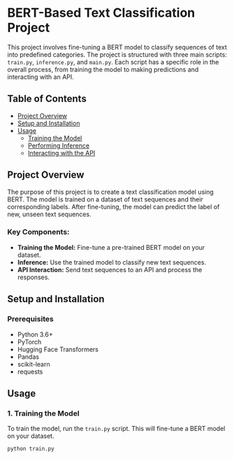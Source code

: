# BERT-Based Text Classification Project

This project involves fine-tuning a BERT model to classify sequences of text into predefined categories. The project is structured with three main scripts: `train.py`, `inference.py`, and `main.py`. Each script has a specific role in the overall process, from training the model to making predictions and interacting with an API.

## Table of Contents

- [Project Overview](#project-overview)
- [Setup and Installation](#setup-and-installation)
- [Usage](#usage)
  - [Training the Model](#training-the-model)
  - [Performing Inference](#performing-inference)
  - [Interacting with the API](#interacting-with-the-api)

## Project Overview

The purpose of this project is to create a text classification model using BERT. The model is trained on a dataset of text sequences and their corresponding labels. After fine-tuning, the model can predict the label of new, unseen text sequences.

### Key Components:
- **Training the Model:** Fine-tune a pre-trained BERT model on your dataset.
- **Inference:** Use the trained model to classify new text sequences.
- **API Interaction:** Send text sequences to an API and process the responses.

## Setup and Installation

### Prerequisites

- Python 3.6+
- PyTorch
- Hugging Face Transformers
- Pandas
- scikit-learn
- requests


## Usage

### 1. Training the Model

To train the model, run the `train.py` script. This will fine-tune a BERT model on your dataset.

```bash
python train.py
